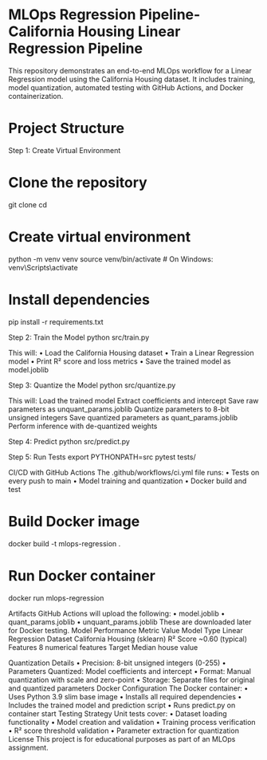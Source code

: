 # MLOps Regression Pipeline- California Housing Linear Regression Pipeline

This repository demonstrates an end-to-end MLOps workflow for a Linear Regression model using the California Housing dataset. It includes training, model quantization, automated testing with GitHub Actions, and Docker containerization.
# Project Structure
 
Step 1: Create Virtual Environment
# Clone the repository
git clone <your-repo-url>
cd <your-repo-name>

# Create virtual environment
python -m venv venv
source venv/bin/activate  # On Windows: venv\Scripts\activate

# Install dependencies
pip install -r requirements.txt

Step 2: Train the Model
python src/train.py


This will:
•	Load the California Housing dataset
•	Train a Linear Regression model
•	Print R² score and loss metrics
•	Save the trained model as model.joblib
    

Step 3: Quantize the Model
python src/quantize.py

This will:
Load the trained model
Extract coefficients and intercept
Save raw parameters as unquant_params.joblib
Quantize parameters to 8-bit unsigned integers
Save quantized parameters as quant_params.joblib
Perform inference with de-quantized weights
 

Step 4: Predict
python src/predict.py

 
Step 5: Run Tests
export PYTHONPATH=src
pytest tests/

CI/CD with GitHub Actions
The .github/workflows/ci.yml file runs:
•	Tests on every push to main
•	Model training and quantization
•	Docker build and test

# Build Docker image
docker build -t mlops-regression .

# Run Docker container
docker run mlops-regression

Artifacts
GitHub Actions will upload the following:
•	model.joblib
•	quant_params.joblib
•	unquant_params.joblib
These are downloaded later for Docker testing.
Model Performance
Metric	Value
Model Type	Linear Regression
Dataset	California Housing (sklearn)
R² Score	~0.60 (typical)
Features	8 numerical features
Target	Median house value

Quantization Details
•	Precision: 8-bit unsigned integers (0-255)
•	Parameters Quantized: Model coefficients and intercept
•	Format: Manual quantization with scale and zero-point
•	Storage: Separate files for original and quantized parameters
Docker Configuration
The Docker container:
•	Uses Python 3.9 slim base image
•	Installs all required dependencies
•	Includes the trained model and prediction script
•	Runs predict.py on container start
Testing Strategy
Unit tests cover:
•	Dataset loading functionality
•	Model creation and validation
•	Training process verification
•	R² score threshold validation
•	Parameter extraction for quantization
License
This project is for educational purposes as part of an MLOps assignment.

